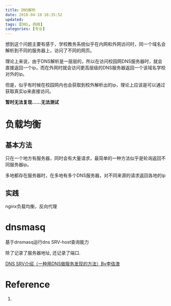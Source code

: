 ```yaml
---
title: DNS解析
date: 2018-04-10 16:35:52
updated:
tags: [DNS, 网络]
categories: [专业]
---
```


想到这个问题主要有感于，学校教务系统似乎在内网和外网访问时，同一个域名会解析到不同的服务器上，访问了不同的网页。

<!--more-->

理论上来说，由于DNS解析是一层层的，所以在访问校园网DNS服务器时，就会直接返回一个ip，而在外网时就会访问更高层级的DNS服务器返回一个该域名学校对外的ip。

但是，似乎有时候在校园网内也会获取到校外解析出的ip，理论上应该是可以通过获取真实ip来直接访问。

**暂时无法复现……无法测试**

# 负载均衡

## 基本方法

只在一个地方有服务器，同时会有大量请求，最简单的一种方法似乎是轮询返回不同服务器ip。

多地都存在服务器时，在多地有多个DNS服务器，对不同来源的请求返回各地的ip

## 实践

nginx负载均衡，反向代理


# dnsmasq

基于dnsmasq运行dns SRV-host查询能力

除了记录了服务器地址, 还记录了端口.

[DNS SRV介绍（一种用DNS做服务发现的方法）By李佶澳](https://www.lijiaocn.com/%E6%8A%80%E5%B7%A7/2017/03/06/dns-srv.html)

# Reference

1. []()
